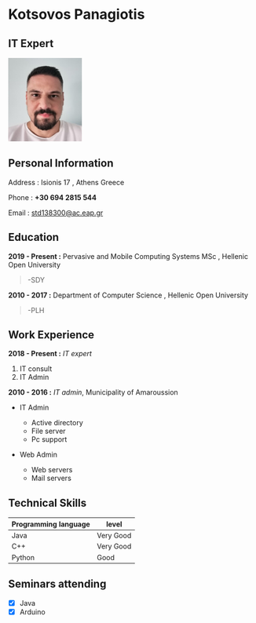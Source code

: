 # Kotsovos Panagiotis
## IT Expert 
<img src="https://github.com/pankotsovos/cv/blob/main/pan_kots.jpg" height="170" width="150">

## Personal Information

Address : Isionis 17 , Athens Greece

Phone   : **+30 694 2815 544**

Email   : std138300@ac.eap.gr


## Education

**2019 - Present :** Pervasive and Mobile Computing Systems MSc , Hellenic Open University

> -SDY

**2010 - 2017    :** Department of Computer Science , Hellenic Open University

> -PLH

## Work Experience

**2018 - Present :** *IT expert*

1. IT consult
2. IT Admin

**2010 - 2016 :** *IT admin*, Municipality of Amaroussion

- IT Admin
   - Active directory
   - File server
   - Pc support
   
- Web Admin
   - Web servers
   - Mail servers
   
## Technical Skills

| Programming language | level | 
| ------------- | ------------- | 
| Java | Very Good | 
| C++ | Very Good  | 
| Python  | Good | 

## Seminars attending
- [x] Java
- [x] Arduino
